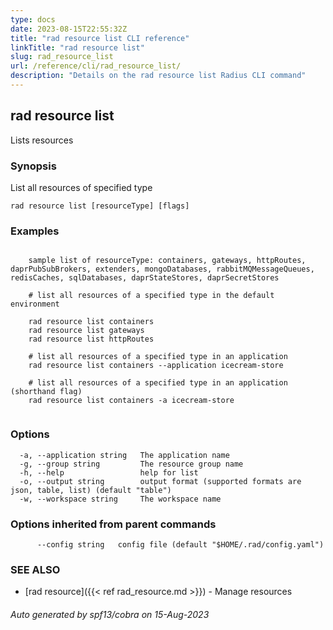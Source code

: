 ```yaml
---
type: docs
date: 2023-08-15T22:55:32Z
title: "rad resource list CLI reference"
linkTitle: "rad resource list"
slug: rad_resource_list
url: /reference/cli/rad_resource_list/
description: "Details on the rad resource list Radius CLI command"
---
```

## rad resource list

Lists resources

### Synopsis

List all resources of specified type

```
rad resource list [resourceType] [flags]
```

### Examples

```

	sample list of resourceType: containers, gateways, httpRoutes, daprPubSubBrokers, extenders, mongoDatabases, rabbitMQMessageQueues, redisCaches, sqlDatabases, daprStateStores, daprSecretStores

	# list all resources of a specified type in the default environment

	rad resource list containers
	rad resource list gateways
	rad resource list httpRoutes

	# list all resources of a specified type in an application
	rad resource list containers --application icecream-store
	
	# list all resources of a specified type in an application (shorthand flag)
	rad resource list containers -a icecream-store
	
```

### Options

```
  -a, --application string   The application name
  -g, --group string         The resource group name
  -h, --help                 help for list
  -o, --output string        output format (supported formats are json, table, list) (default "table")
  -w, --workspace string     The workspace name
```

### Options inherited from parent commands

```
      --config string   config file (default "$HOME/.rad/config.yaml")
```

### SEE ALSO

* [rad resource]({{< ref rad_resource.md >}})	 - Manage resources

###### Auto generated by spf13/cobra on 15-Aug-2023
